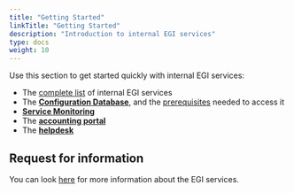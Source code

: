 ```yaml
---
title: "Getting Started"
linkTitle: "Getting Started"
description: "Introduction to internal EGI services"
type: docs
weight: 10
---
```


Use this section to get started quickly with internal EGI services:

- The [complete list](https://www.egi.eu/internal-services) of internal
  EGI services
- The [**Configuration Database**](https://goc.egi.eu), and
  the [prerequisites](../configuration-database/access) needed to
  access it
- [**Service Monitoring**](http://argo.egi.eu)
- The [**accounting portal**](https://accounting.egi.eu)
- The [**helpdesk**](http://helpdesk.egi.eu)

## Request for information

You can look [here](https://www.egi.eu/more-information) for
more information about the EGI services.
